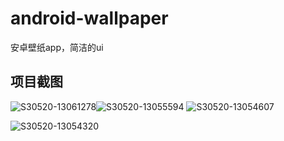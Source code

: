 # android-wallpaper
安卓壁纸app，简洁的ui

## 项目截图
![S30520-13061278](https://github.com/KT-network/android-wallpaper/assets/73768260/a5a1f6fd-c037-459e-b188-fa339e223a13)![S30520-13055594](https://github.com/KT-network/android-wallpaper/assets/73768260/1276ee54-2594-476d-a46d-a854870e8051)
![S30520-13054607](https://github.com/KT-network/android-wallpaper/assets/73768260/de4799cd-6d65-4659-a1d5-c99f129c9b3e)

![S30520-13054320](https://github.com/KT-network/android-wallpaper/assets/73768260/3c0dba06-322c-4587-be5c-a781d04d57b8)
